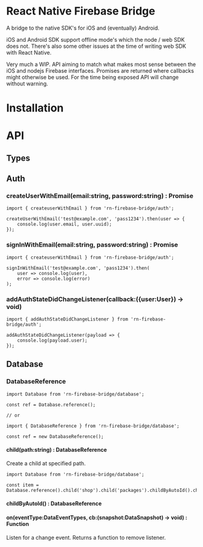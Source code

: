 # React Native Firebase Bridge

A bridge to the native SDK's for iOS and (eventually) Android. 

iOS and Android SDK support offline mode's which the node / web SDK does not.
There's also some other issues at the time of writing web SDK with React
Native.

Very much a WIP. API aiming to match what makes most sense between the iOS and
nodejs Firebase interfaces. Promises are returned where callbacks might
otherwise be used. For the time being exposed API will change without warning.

# Installation

# API

## Types

## Auth

### createUserWithEmail(email:string, password:string) : Promise<User>

```
import { createuserWithEmail } from 'rn-firebase-bridge/auth';

createUserWithEmail('test@example.com', 'pass1234').then(user => {
    console.log(user.email, user.uuid);
});
```

### signInWithEmail(email:string, password:string) : Promise<User>

```
import { createuserWithEmail } from 'rn-firebase-bridge/auth';

signInWithEmail('test@example.com', 'pass1234').then(
    user => console.log(user),
    error => console.log(error)
);
```

### addAuthStateDidChangeListener(callback:({user:User}) -> void)

```
import { addAuthStateDidChangeListener } from 'rn-firebase-bridge/auth';

addAuthStateDidChangeListener(payload => {
    console.log(payload.user);
});
```

## Database

### DatabaseReference


```
import Database from 'rn-firebase-bridge/database';

const ref = Database.reference();

// or

import { DatabaseReference } from 'rn-firebase-bridge/database';

const ref = new DatabaseReference();

```

#### child(path:string) : DatabaseReference

Create a child at specified path.

```
import Database from 'rn-firebase-bridge/database';

const item = Database.reference().child('shop').child('packages').childByAutoId().child('items').childByAutoId();
```

#### childByAutoId() : DatabaseReference

#### on(eventType:DataEventTypes, cb:(snapshot:DataSnapshot) -> void) : Function

Listen for a change event. Returns a function to remove listener.
